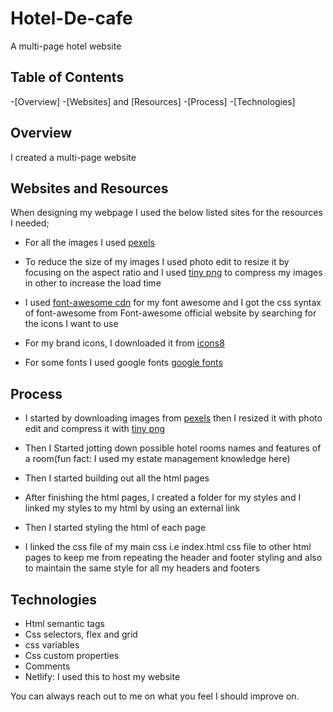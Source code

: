 # Hotel-De-cafe
A multi-page hotel website 

## Table of Contents
-[Overview]
-[Websites] and [Resources]
-[Process]
-[Technologies]

## Overview
I created a multi-page website 

## Websites and Resources
When designing my webpage I used the below listed sites for the resources I needed;
- For all the images I used [pexels](https://www.pexels.com) 

- To reduce the size of my images I used photo edit to resize it by focusing on the aspect ratio and I used [tiny png](https://tinypng.com) to compress my images in other to increase the load time

- I used  [font-awesome cdn](https://cdnjs.com) for my font awesome and I got the css syntax of font-awesome from Font-awesome official website by searching for the icons I want to use

- For my brand icons, I downloaded it from [icons8](https://icons8.com)

- For some fonts I used google fonts [google fonts](http://fonts.google.com)

## Process
- I started by downloading images from [pexels](https://www.pexels.com) then I resized it with photo edit and compress it with [tiny png](https://tinypng.com)

- Then I Started jotting down possible hotel rooms names and features of a room(fun fact: I used my estate management knowledge here)

- Then I started building out all the html pages 
- After finishing the html pages, I created a folder for my styles and I linked my styles to my html by using an external link

- Then I started styling the html of each page 

- I linked the css file of my main css i.e index.html css file to other html pages to keep me from repeating the header and footer styling and also to maintain the same style for all my headers and footers

## Technologies
- Html semantic tags
- Css selectors, flex and grid
- css variables
- Css custom properties
- Comments
- Netlify: I used this to host my website

You can always reach out to me on what you feel I should improve on.








